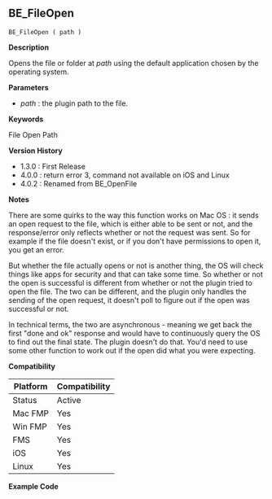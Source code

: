 ## BE_FileOpen

    BE_FileOpen ( path )

**Description**  

Opens the file or folder at *path* using the default application chosen by the operating system.

**Parameters**

* *path* : the plugin path to the file.

**Keywords**  

File Open Path

**Version History**

* 1.3.0 : First Release
* 4.0.0 : return error 3, command not available on iOS and Linux
* 4.0.2 : Renamed from BE_OpenFile

**Notes**

There are some quirks to the way this function works on Mac OS : it sends an open request to the file, which is either able to be sent or not, and the response/error only reflects whether or not the request was sent. So for example if the file doesn't exist, or if you don't have permissions to open it, you get an error.

But whether the file actually opens or not is another thing, the OS will check things like apps for security and that can take some time. So whether or not the open is successful is different from whether or not the plugin tried to open the file. The two can be different, and the plugin only handles the sending of the open request, it doesn't poll to figure out if the open was successful or not.

In technical terms, the two are asynchronous - meaning we get back the first "done and ok" response and would have to continuously query the OS to find out the final state. The plugin doesn't do that. You'd need to use some other function to work out if the open did what you were expecting.

**Compatibility** 

| Platform | Compatibility |
|-----------|-----------|
| Status | Active |  
| Mac FMP | Yes  |  
| Win FMP | Yes  |  
| FMS | Yes  |  
| iOS | Yes  |  
| Linux | Yes  |  

**Example Code**
